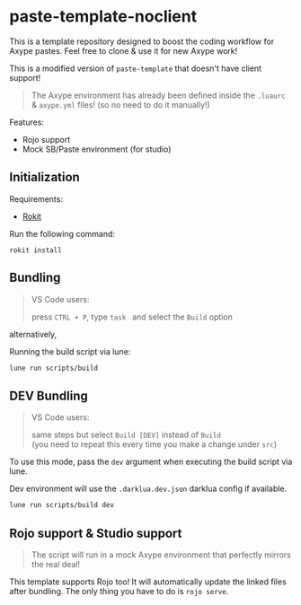 # paste-template-noclient

This is a template repository designed to boost the coding workflow for Axype pastes. Feel free to clone & use it for new Axype work!

This is a modified version of `paste-template` that doesn't have client support!

> The Axype environment has already been defined inside the `.luaurc` & `axype.yml` files! (so no need to do it manually!)

Features:

- Rojo support
- Mock SB/Paste environment (for studio)

## Initialization

Requirements:

- [Rokit](https://github.com/rojo-rbx/rokit)

Run the following command:

```
rokit install
```

## Bundling

> VS Code users:
>
> press `CTRL + P`, type `task ` and select the `Build` option

alternatively,

Running the build script via lune:

```sh
lune run scripts/build
```

## DEV Bundling

> VS Code users:
>
> same steps but select `Build [DEV]` instead of `Build`<br>
> (you need to repeat this every time you make a change under `src`)

To use this mode, pass the `dev` argument when executing the build script via lune.

Dev environment will use the `.darklua.dev.json` darklua config if available.

```sh
lune run scripts/build dev
```

## Rojo support & Studio support

> The script will run in a mock Axype environment that perfectly mirrors the real deal!

This template supports Rojo too! It will automatically update the linked files after bundling. The only thing you have to do is `rojo serve`.
